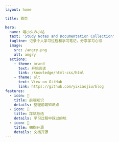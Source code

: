 ```yaml
---
layout: home

title: 首页

hero:
  name: 翊小久の小站
  text: 'Study Notes and Documentation Collection'
  tagline: 记录个人学习过程和学习笔记，分享学习心得
  image:
    src: /angry.png
    alt: angry
  actions:
    - theme: brand
      text: 开始阅读
      link: /knowledge/html-css/html
    - theme: alt
      text: View on GitHub
      link: https://github.com/yixiaojiu/blog
features:
  - icon: 📖
    title: 前端知识
    details: 整理前端知识点
  - icon: 🚚
    title: 踩坑总结
    details: 学习过程中踩过的坑
  - icon: 🚩
    title: 拥抱开源
    details: 文档开源
---
```

